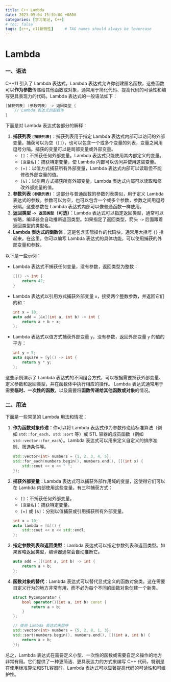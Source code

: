 ```yaml
---
title: C++ Lambda
date: 2023-09-04 15:30:00 +0800
categories: [学习笔记, C++]
# toc: false
tags: [c++, c11新特性]     # TAG names should always be lowercase
---
```




# Lambda

### 一、语法

C++11 引入了 Lambda 表达式，Lambda 表达式允许你创建匿名函数，这些函数可以**作为参数**传递给其他函数或对象，通常用于简化代码、提高代码的可读性和编写更具表现力的代码。Lambda 表达式的一般语法如下：

```c++
[捕获列表] (参数列表) -> 返回类型 {
    // Lambda 表达式的函数体
}
```

下面是对 Lambda 表达式各部分的解释：

1. **捕获列表 `[捕获列表]`**：捕获列表用于指定 Lambda 表达式内部可以访问的外部变量。捕获可以为空（`[]`），也可以包含一个或多个变量的列表，变量之间用逗号分隔。捕获的变量可以是局部变量或外部变量。
   - `[]`：不捕获任何外部变量。Lambda 表达式只能使用其内部定义的变量。
   - `[变量名]`：捕获特定变量，使 Lambda 内部可以访问并使用这些变量。
   - `[=]`：以值方式捕获所有外部变量，Lambda 表达式内部可以读取但不能修改外部变量的值。
   - `[&]`：以引用方式捕获所有外部变量，Lambda 表达式内部可以读取和修改外部变量的值。
2. **参数列表 `(参数列表)`**：这部分与普通函数的参数列表类似，用于定义 Lambda 表达式的参数。参数可以为空，也可以包含一个或多个参数，参数之间用逗号分隔。这些参数在 Lambda 表达式内部可以像普通函数一样使用。
3. **返回类型 `-> 返回类型`（可选）**：Lambda 表达式可以指定返回类型，通常可以省略，编译器会自动推断返回类型。如果指定了返回类型，箭头 `->` 后面跟着返回类型的类型名。
4. **Lambda 表达式的函数体**：这是包含实际操作的代码块，通常用大括号 `{}` 括起来。在这里，你可以编写 Lambda 表达式的具体功能，可以使用捕获的外部变量和参数。

以下是一些示例：

- Lambda 表达式不捕获任何变量，没有参数，返回类型为整数：

  ```c++
  []() -> int {
      return 42;
  }
  ```

- Lambda 表达式以引用方式捕获外部变量 `x`，接受两个整数参数，并返回它们的和：

  ```c++
  int x = 10;
  auto add = [&x](int a, int b) -> int {
      return a + b + x;
  };
  ```

- Lambda 表达式以值方式捕获外部变量 `y`，没有参数，返回外部变量 `y` 的值的平方：

  ```c++
  int y = 5;
  auto square = [y]() -> int {
      return y * y;
  };
  ```

这些示例演示了 Lambda 表达式的不同组合方式，可以根据需要捕获外部变量、定义参数和返回类型，并在函数体中执行相应的操作。 Lambda 表达式通常用于需要**临时、一次性的函数**，以及需要将**函数传递给其他函数或对象**的情况。

### 二、用法

下面是一些常见的 Lambda 用法和情况：

1. **作为函数对象传递**：你可以将 Lambda 表达式作为参数传递给标准算法（例如 `std::for_each`、`std::sort` 等）或 STL 容器的成员函数（例如 `std::vector::for_each`）。Lambda 表达式可以用来定义自定义的排序准则、筛选条件等。

   ```c++
   std::vector<int> numbers = {1, 2, 3, 4, 5};
   std::for_each(numbers.begin(), numbers.end(), [](int x) {
       std::cout << x << " ";
   });
   ```

2. **捕获外部变量**：Lambda 表达式可以捕获外部作用域的变量，这使得它们可以在 Lambda 内部使用这些变量。有三种捕获方式：

   - `[]`：不捕获任何外部变量。
   - `[变量名]`：捕获特定变量。
   - `[=]` 或 `[&]`：分别以值捕获或引用捕获所有外部变量。

   ```c++
   int x = 10;
   auto lambda = [&]() {
       std::cout << x << std::endl;
   };
   ```

3. **指定参数列表和返回类型**：Lambda 表达式可以指定参数列表和返回类型。如果省略返回类型，编译器通常会自动推断它。

   ```c++
   auto add = [](int a, int b) -> int {
       return a + b;
   };
   ```

4. **函数对象的替代**：Lambda 表达式可以替代显式定义的函数对象类。这在需要自定义行为的地方非常有用，而不必为每个不同的函数对象创建一个新类。

   ```c++
   struct MyComparator {
       bool operator()(int a, int b) const {
           return a > b;
       }
   };
   
   // 使用 Lambda 表达式来排序
   std::vector<int> numbers = {5, 2, 8, 1, 3};
   std::sort(numbers.begin(), numbers.end(), [](int a, int b) {
       return a > b;
   });
   ```

总之，Lambda 表达式在需要定义小型、一次性的函数或需要自定义操作的地方非常有用。它们提供了一种更简洁、更具表达力的方式来编写 C++ 代码，特别是在使用标准算法和STL容器时。Lambda 表达式可以显著提高代码的可读性和可维护性。


